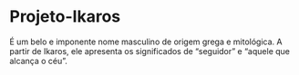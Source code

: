 # Projeto-Ikaros
É um belo e imponente nome masculino de origem grega e mitológica. A partir de Ikaros, ele apresenta os significados de “seguidor” e “aquele que alcança o céu”.
